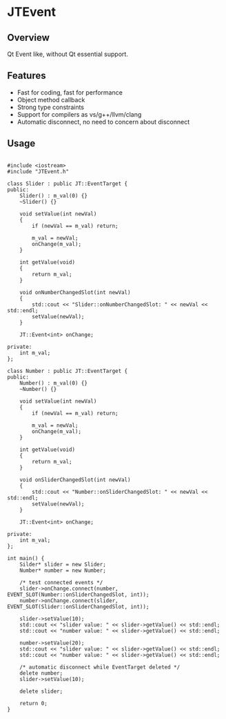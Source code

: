 JTEvent
=======

Overview
-------------

Qt Event like, without Qt essential support.

Features
-------------

* Fast for coding, fast for performance
* Object method callback
* Strong type constraints
* Support for compilers as vs/g++/llvm/clang
* Automatic disconnect, no need to concern about disconnect

Usage
-------------

<pre><code>
#include &lt;iostream&gt;
#include "JTEvent.h"

class Slider : public JT::EventTarget {
public:
	Slider() : m_val(0) {}
	~Slider() {}

	void setValue(int newVal)
	{
		if (newVal == m_val) return;

		m_val = newVal;
		onChange(m_val);
	}

	int getValue(void)
	{
		return m_val;
	}

	void onNumberChangedSlot(int newVal)
	{
		std::cout &lt;&lt; "Slider::onNumberChangedSlot: " &lt;&lt; newVal &lt;&lt; std::endl;
		setValue(newVal);
	}

	JT::Event&lt;int&gt; onChange;

private:
	int m_val;
};

class Number : public JT::EventTarget {
public:
	Number() : m_val(0) {}
	~Number() {}

	void setValue(int newVal)
	{
		if (newVal == m_val) return;

		m_val = newVal;
		onChange(m_val);
	}

	int getValue(void)
	{
		return m_val;
	}

	void onSliderChangedSlot(int newVal)
	{
		std::cout &lt;&lt; "Number::onSliderChangedSlot: " &lt;&lt; newVal &lt;&lt; std::endl;
		setValue(newVal);
	}

	JT::Event&lt;int&gt; onChange;

private:
	int m_val;
};

int main() {
	Silder* slider = new Slider;
	Number* number = new Number;

	/* test connected events */
	slider-&gt;onChange.connect(number, EVENT_SLOT(Number::onSliderChangedSlot, int));
	number-&gt;onChange.connect(slider, EVENT_SLOT(Slider::onSliderChangedSlot, int));

	slider->setValue(10);
	std::cout &lt;&lt; "slider value: " &lt;&lt; slider-&gt;getValue() &lt;&lt; std::endl;
	std::cout &lt;&lt; "number value: " &lt;&lt; slider-&gt;getValue() &lt;&lt; std::endl;

	number->setValue(20);
	std::cout &lt;&lt; "slider value: " &lt;&lt; slider-&gt;getValue() &lt;&lt; std::endl;
	std::cout &lt;&lt; "number value: " &lt;&lt; slider-&gt;getValue() &lt;&lt; std::endl;

	/* automatic disconnect while EventTarget deleted */
	delete number;
	slider->setValue(10);

	delete slider;

	return 0;
}

</code></pre>